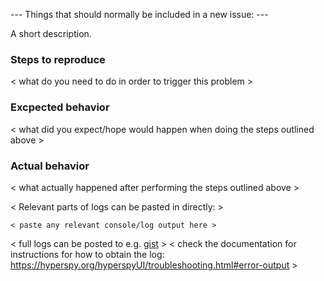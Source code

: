 
--- Things that should normally be included in a new issue: ---

A short description.

### Steps to reproduce

< what do you need to do in order to trigger this problem >


### Excpected behavior

< what did you expect/hope would happen when doing the steps outlined above >

### Actual behavior

< what actually happened after performing the steps outlined above >

< Relevant parts of logs can be pasted in directly: >
```
< paste any relevant console/log output here >
```

< full logs can be posted to e.g. [gist](https://gist.github.com) >
< check the documentation for instructions for how to obtain the log: https://hyperspy.org/hyperspyUI/troubleshooting.html#error-output >
